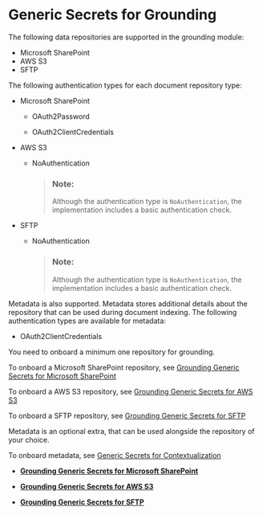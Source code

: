 <!-- loiofbf4daea78e9409eb13c4b413345a2c9 -->

# Generic Secrets for Grounding



The following data repositories are supported in the grounding module:

-   Microsoft SharePoint
-   AWS S3
-   SFTP

The following authentication types for each document repository type:

-   Microsoft SharePoint
    -   OAuth2Password

    -   OAuth2ClientCredentials


-   AWS S3
    -   NoAuthentication

        > ### Note:  
        > Although the authentication type is `NoAuthentication`, the implementation includes a basic authentication check.


-   SFTP
    -   NoAuthentication

        > ### Note:  
        > Although the authentication type is `NoAuthentication`, the implementation includes a basic authentication check.



Metadata is also supported. Metadata stores additional details about the repository that can be used during document indexing. The following authentication types are available for metadata:

-   OAuth2ClientCredentials


You need to onboard a minimum one repository for grounding.

To onboard a Microsoft SharePoint repository, see [Grounding Generic Secrets for Microsoft SharePoint](grounding-generic-secrets-for-microsoft-sharepoint-bdea357.md)

To onboard a AWS S3 repository, see [Grounding Generic Secrets for AWS S3](grounding-generic-secrets-for-aws-s3-526b0ba.md)

To onboard a SFTP repository, see [Grounding Generic Secrets for SFTP](grounding-generic-secrets-for-sftp-45a4f39.md)

Metadata is an optional extra, that can be used alongside the repository of your choice.

To onboard metadata, see [Generic Secrets for Contextualization](generic-secrets-for-contextualization-97779db.md)

-   **[Grounding Generic Secrets for Microsoft SharePoint](grounding-generic-secrets-for-microsoft-sharepoint-bdea357.md "")**  

-   **[Grounding Generic Secrets for AWS S3](grounding-generic-secrets-for-aws-s3-526b0ba.md "")**  

-   **[Grounding Generic Secrets for SFTP](grounding-generic-secrets-for-sftp-45a4f39.md "")**  


